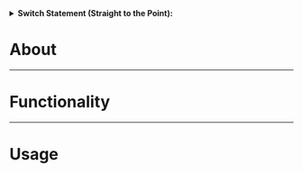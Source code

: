 <details><summary><b>Switch Statement (Straight to the Point):</b></summary>
<p>

```lua
function switch(value)      -- calling operation (); first argument value
     return function(cases) -- calling operation (); "second" argument table
          if cases[value] or cases.default then -- checks if any cases or default case exists
               return (cases[value] or cases.default)()
          end
          return -- if not, return nothing
     end
end

local color = ''
switch (dadName) {
     dad     = function() color = 'ff0000' end,
     pico    = function() color = '00ff00' end,
     default = function() color = '00ffff' end
}
cameraFlash('camHUD', color, 2, true)
```

</p>
</details>

# About

***

# Functionality


***

# Usage